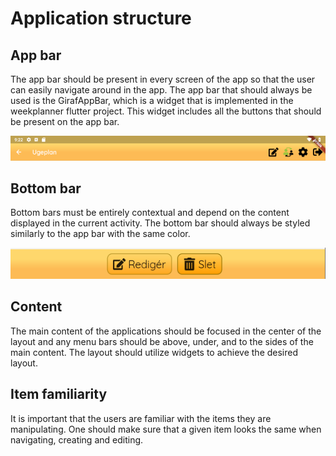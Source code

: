 # Application structure

## App bar

The app bar should be present in every screen of the app so that the user can easily navigate around in the app.
The app bar that should always be used is the GirafAppBar, which is a widget that is implemented in the weekplanner flutter project.
This widget includes all the buttons that should be present on the app bar.

![AppTopBarWidget](./images/AppBar.PNG)

## Bottom bar

Bottom bars must be entirely contextual and depend on the content displayed in the current activity. The bottom bar should always be styled similarly to the app bar with the same color.

![AppBottomBarWidget](./images/AppBottomBar.PNG)

## Content

The main content of the applications should be focused in the center of the layout and any menu bars should be above, under, and to the sides of the main content.
The layout should utilize widgets to achieve the desired layout.

## Item familiarity

It is important that the users are familiar with the items they are manipulating.
One should make sure that a given item looks the same when navigating, creating and editing.
